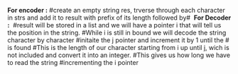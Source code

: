 **For encoder :**
#create an empty string res, trverse through each character in strs and add it to result with prefix of its length followed by#
​
**For Decoder :**
​
#result will be stored in a list and we will have a pointer i that will tell us the position in the string.
#While i is still in bound we will decode the string character by character
#initaite the j pointer and increment it by 1 until the # is found
#This is the length of our character starting from i up until j, wich is not included and convert it into an integer.
#This gives us how long we have to  read the string
#incrementing the i pointer
​
